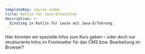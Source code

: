 ```yaml
---
templateKey: course-index
title: Kotlin für Java-Entwickler
description: >-
  Einstieg in Kotlin für Leute mit Java-Erfahrung.
---
```


Hier könnten wir spezielle Infos zum Kurs geben – oder doch nur strukturierte Infos im Frontmatter für das CMS bzw. Bearbeitung im Browser?
